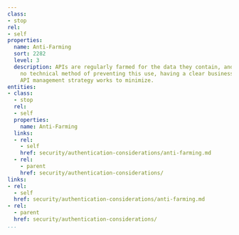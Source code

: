 ```yaml
---
class:
- stop
rel:
- self
properties:
  name: Anti-Farming
  sort: 2282
  level: 3
  description: APIs are regularly farmed for the data they contain, and while there's
    no technical method of preventing this use, having a clear business model, and
    API management strategy works to minimize.
entities:
- class:
  - stop
  rel:
  - self
  properties:
    name: Anti-Farming
  links:
  - rel:
    - self
    href: security/authentication-considerations/anti-farming.md
  - rel:
    - parent
    href: security/authentication-considerations/
links:
- rel:
  - self
  href: security/authentication-considerations/anti-farming.md
- rel:
  - parent
  href: security/authentication-considerations/
...
```


